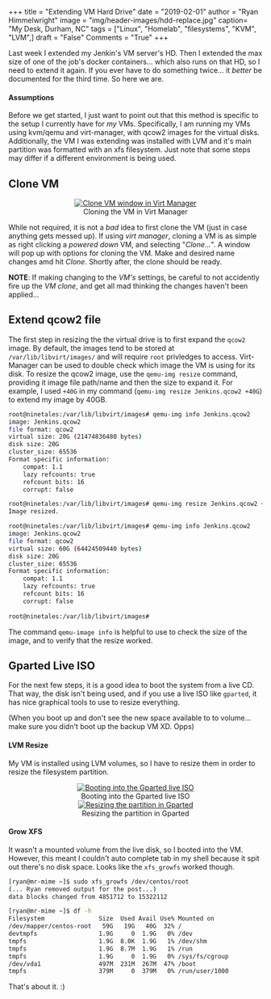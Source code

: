 +++
title  = "Extending VM Hard Drive"
date   = "2019-02-01"
author = "Ryan Himmelwright"
image  = "img/header-images/hdd-replace.jpg"
caption= "My Desk, Durham, NC"
tags   = ["Linux", "Homelab", "filesystems", "KVM", "LVM",]
draft  = "False"
Comments = "True"
+++

Last week I extended my Jenkin's VM server's HD. Then I extended the
max size of one of the job's docker containers... which also runs on
that HD, so I need to extend it again. If you ever have to do
something twice... it *better* be documented for the third time. So
here we are.

<!--more-->

#### Assumptions

Before we get started, I just want to point out that this method is
specific to the setup I currently have for *my* VMs. Specifically, I
am running my VMs using kvm/qemu and virt-manager, with qcow2 images
for the virtual disks. Additionally, the VM I was extending was
installed with LVM and it's main partition was formatted with an xfs
filesystem. Just note that some steps may differ if a different environment
is being used.

## Clone VM

<center>
<a href="../../img/posts/extending-vm-hd/clone-vm.png"><img alt="Clone VM window in Virt Manager" src= "../../img/posts/extending-vm-hd/clone-vm.png" style="max-width: 100%;"/></a>
<div class="caption">Cloning the VM in Virt Manager</div>
</center>

While not required, it is not a *bad* idea to first clone the VM (just
in case anything gets messed up). If using *virt manager*, cloning a
VM is as simple as right clicking a *powered down* VM, and selecting
"*Clone...*". A window will pop up with options for cloning the
VM. Make and desired name changes amd hit *Clone*. Shortly after, the
clone should be ready.

**NOTE**: If making changing to the *VM's* settings, be careful to not accidently
fire up the *VM clone*, and get all mad thinking the changes haven't
been applied...

## Extend qcow2 file

The first step in resizing the the virtual drive is to first expand
the `qcow2` image. By default, the images tend to be stored at
`/var/lib/libvirt/images/` and will require `root` privledges to
access. Virt-Manager can be used to double check which image the VM is
using for its disk. To resize the qcow2 image, use the `qemu-img
resize` command, providing it image file path/name and then the size
to expand it. For example, I used `+40G` in my command (`qemu-img
resize Jenkins.qcow2 +40G`) to extend my image by 40GB.

```bash
root@ninetales:/var/lib/libvirt/images# qemu-img info Jenkins.qcow2 
image: Jenkins.qcow2
file format: qcow2
virtual size: 20G (21474836480 bytes)
disk size: 20G
cluster_size: 65536
Format specific information:
    compat: 1.1
    lazy refcounts: true
    refcount bits: 16
    corrupt: false

root@ninetales:/var/lib/libvirt/images# qemu-img resize Jenkins.qcow2 +40G
Image resized.

root@ninetales:/var/lib/libvirt/images# qemu-img info Jenkins.qcow2 
image: Jenkins.qcow2
file format: qcow2
virtual size: 60G (64424509440 bytes)
disk size: 20G
cluster_size: 65536
Format specific information:
    compat: 1.1
    lazy refcounts: true
    refcount bits: 16
    corrupt: false
    
root@ninetales:/var/lib/libvirt/images# 
```

The command `qemu-image info` is helpful to use to check the size of
the image, and to verify that the resize worked.

## Gparted Live ISO
For the next few steps, it is a good idea to boot the system from a
live CD. That way, the disk isn't being used, and if you use a live
ISO like `gparted`, it has nice graphical tools to use to resize
everything.

(When you boot up and don't see the new space available to to
volume... make sure you didn't boot up the backup VM XD. Opps)

#### LVM Resize

My VM is installed using LVM volumes, so I have to resize them in
order to resize the filesystem partition.


<center>
<a href="../../img/posts/extending-vm-hd/gparted-live-iso.png"><img alt="Booting into the Gparted live ISO" src= "../../img/posts/extending-vm-hd/gparted-live-iso.png" style="max-width: 100%;"/></a>
<div class="caption">Booting into the Gparted live ISO</div>
</center>

<center>
<a href="../../img/posts/extending-vm-hd/gparted-resize.png"><img alt="Resizing the partition in Gparted" src= "../../img/posts/extending-vm-hd/gparted-resize.png" style="max-width: 100%;"/></a>
<div class="caption">Resizing the partition in Gparted</div>
</center>

#### Grow XFS

It wasn't a mounted volume from the live disk, so I booted into the
VM. However, this meant I couldn't auto complete tab in my shell
because it spit out there's no disk space. Looks like the `xfs_growfs`
worked though.

```bash
[ryan@mr-mime ~]$ sudo xfs_growfs /dev/centos/root
(... Ryan removed output for the post...)
data blocks changed from 4851712 to 15322112

[ryan@mr-mime ~]$ df -h
Filesystem               Size  Used Avail Use% Mounted on
/dev/mapper/centos-root   59G   19G   40G  32% /
devtmpfs                 1.9G     0  1.9G   0% /dev
tmpfs                    1.9G  8.0K  1.9G   1% /dev/shm
tmpfs                    1.9G  8.7M  1.9G   1% /run
tmpfs                    1.9G     0  1.9G   0% /sys/fs/cgroup
/dev/vda1                497M  231M  267M  47% /boot
tmpfs                    379M     0  379M   0% /run/user/1000
```
That's about it. :)
